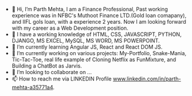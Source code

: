 - 👋 Hi, I’m Parth Mehta, I am a Finance Professional, Past working experience was in NFBC's Muthoot Finance LTD.(Gold loan comapany), and IIFL gols loan, with a experience 2 years. Now I am looking forward with my career as a Web Development position. 
- 👀 I have a working knowledge of HTML, CSS, JAVASCRIPT, PYTHON, DJANGO, MS EXCEL, MySQL, MS WORD, MS POWERPOINT.
- 🌱 I’m currently learning  Angular JS, React and React DOM JS.
- 🌱 I’m currently working on various projects: My-Portfolio, Snake-Mania, Tic-Tac-Toe, real life example of Cloning Netflix as FunMixture, and Building a ChatBot as Jarvis.
- 💞️ I’m looking to collaborate on ...
- 📫 How to reach me via LINKEDIN Profile www.linkedin.com/in/parth-mehta-a35771a4.

<!---
Parth007786/Parth007786 is a ✨ special ✨ repository because its `README.md` (this file) appears on your GitHub profile.
You can click the Preview link to take a look at your changes.
--->
